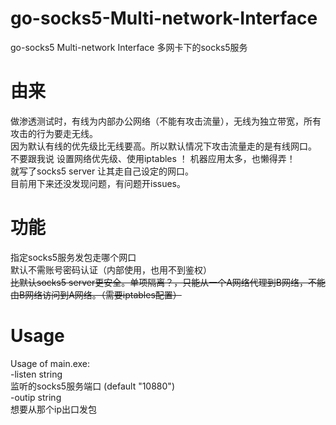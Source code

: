 # go-socks5-Multi-network-Interface
go-socks5 Multi-network Interface 多网卡下的socks5服务

# 由来   
做渗透测试时，有线为内部办公网络（不能有攻击流量），无线为独立带宽，所有攻击的行为要走无线。   
因为默认有线的优先级比无线要高。所以默认情况下攻击流量走的是有线网口。   
不要跟我说 设置网络优先级、使用iptables ！ 机器应用太多，也懒得弄！    
就写了socks5 server 让其走自己设定的网口。   
目前用下来还没发现问题，有问题开issues。  

# 功能   
指定socks5服务发包走哪个网口  
默认不需账号密码认证（内部使用，也用不到鉴权）  
~~比默认socks5 server更安全。单项隔离？，只能从一个A网络代理到B网络，不能由B网络访问到A网络。（需要iptables配置）~~

# Usage  

Usage of main.exe:  
  -listen string  
        监听的socks5服务端口 (default "10880")  
  -outip string  
        想要从那个ip出口发包  
